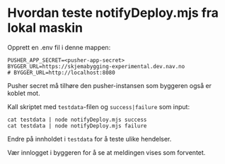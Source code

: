 # Hvordan teste notifyDeploy.mjs fra lokal maskin

Opprett en .env fil i denne mappen:

    PUSHER_APP_SECRET=<pusher-app-secret>
    BYGGER_URL=https://skjemabygging-experimental.dev.nav.no
    # BYGGER_URL=http://localhost:8080

Pusher secret må tilhøre den pusher-instansen som byggeren også er koblet mot.

Kall skriptet med `testdata`-filen og `success|failure` som input:

    cat testdata | node notifyDeploy.mjs success
    cat testdata | node notifyDeploy.mjs failure

Endre på innholdet i `testdata` for å teste ulike hendelser.

Vær innlogget i byggeren for å se at meldingen vises som forventet.
